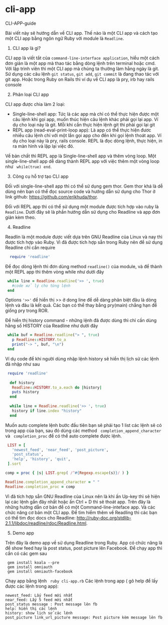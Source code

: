cli-app
=======

CLI-APP-guide

  Bài viết này sẽ hướng dẫn về CLI app. Thế nào là một CLI app và cách tạo một CLI app bằng ngôn ngữ Ruby 
với module là ```Readline```.

1. CLI app là gì?

 CLI app là viết tắt của ```command-line-interface application```, hiểu một cách đơn giản là một app mà 
 thao tác bằng dòng lệnh trên terminal hoặc cmd. Với lập trình viên thì một CLI app mà chúng ta thường làm
 hằng ngày là git. Sử dụng các câu lệnh ```git status```, ``` git add ```, ``` git commit ``` là đang thao tác
 với git app. Hoặc trong Ruby on Rails thì ví dụ về CLI app là pry, irb hay rails console
 
2. Phân loại CLI app

 CLI app được chia làm 2 loại:
  - Single-line-shell app: Tức là các app mà chỉ có thể thực hiện được một câu lệnh khi gọi app, muốn thúc hiện
  câu lệnh khác phải gọi lại app. Ví dụ cho loại này là git. Mỗi khi cần thực hiện lệnh git thì phải gọi lại git
  - REPL app (read-eval-print-loop app): Là app có thể thực hiện đươc nhiều câu lệnh chỉ với một lần gọi app cho đến
  khi gọi lệnh thoát app. Ví dụ cho loại này là pry, rails console. REPL là đọc dòng lệnh, thực hiện, in ra màn hình
  và lặp lại việc đó.
  
 Về bản chất thì REPL app là Single-line-shell app và thêm vòng loop. Một single-line-shell app dễ dàng thành REPL app với việc thêm một vòng loop như ``` while(true) end```.

3. Công cụ hỗ trợ tạo CLI app

 Đối với single-line-shell app thì có thể sử dụng gem thor. Gem thor khá là dễ dùng nên bạn có thể đọc source code và hướng dẫn sử dụng cho Thor ở link github: https://github.com/erikhuda/thor. 
 
 Đổi với REPL app thì có thể sử dụng một module được tích hợp vào ruby là ``` Readline```. Dưới đây sẽ là phần hướng dẫn sử dụng cho Readline và app đơn giản kèm theo.
 
4. Readline

 Readlin là một module được viết dựa trên GNU Readline của Linux và nay thì được tích hợp vào Ruby.
 Vì đã được tích hợp sẵn trong Ruby nên để sử dụng Readline chỉ cần require 
 ```ruby
   require 'readline'
 ```
 Để đọc dòng lệnh thì đơn dùng method ```readline()``` của module, và để thành một REPL app thì thêm vòng while như dưới đây
 ```ruby
  while line = Readline.readline('>> ', true)
    #code xử lý cho từng lệnh
  end
 ```
 Options ```'>>'``` để hiển thị >> ở dong line để dễ dàng phân biệt đâu là dòng lệnh và đâu là kết quả. Các bạn có thể thay bằng pry(main) chẳng hạn để giống pry trong ROR.
 
 Để hiển thị history command - những lệnh đã được dùng thì chỉ cần dùng hằng số HISTORY của Readline như dưới đây
 ```ruby
  while buf = Readline.readline("> ", true)
    p Readline::HISTORY.to_a
    print("-> ", buf, "\n")
  end
 ```
 Ví dụ code để khi người dùng nhập lệnh history sẽ hiển thị lịch sử các lệnh đã nhập như sau
 ```ruby
  require 'readline'
   
   def history
    Readline::HISTORY.to_a.each do |history|
    puts history
   end
   
   while line = Readline.readline('>> ', true)
    history if line.index "history"
   end
 ```
 
 Muốn auto complete lệnh bước đầu tiên bạn sẽ phải tạo 1 list các lệnh sẽ có trong app của bạn, sau đó dùng các method ``` completion_append_character``` và ``` completion_proc``` để có thể auto complete được lệnh.
 
 ```ruby
  LIST = [
    'newest_feed', 'near_feed', 'post_picture',
    'post_status',
    'help', 'history', 'quit',
  ].sort
 
 comp = proc { |s| LIST.grep( /^#{Regexp.escape(s)}/ ) }

 Readline.completion_append_character = " "
 Readline.completion_proc = comp
 ```
 Vì đã tích hợp sẵn GNU Readline của Linux nên là khi ấn Up-key thì sẽ hiện lại các lệnh gần đây nhất hoặc ấn Ctrl + D thì sẽ thoát app.
 Trên đây là những hướng dẫn cơ bản để có một Command-line-inteface app. Và các chức năng cơ bản một CLI app. Để tìm hiểm thêm về Readling thì các bạn có thể tìm đọc docs cho Readline:
 http://ruby-doc.org/stdlib-2.1.1/libdoc/readline/rdoc/Readline.html. 
 
5. Demo app

 Trên đây là demo app về sử dụng Readline trong Ruby. App có chức năng là để show feed hay là post status, post picture lên Facebook. 
 Để chạy app thì cần có các gem sau 
 ```
  gem install koala --pre
  gem install omniauth
  gem install omniauth-facebook
 ```
Chạy app bằng lệnh ``` ruby cli-app.rb```
Các lệnh trong app ( gõ help để lấy được các lệnh trong app):
```
newest_feed: Lấy feed mới nhất
near_feed: Lấy 5 feed mới nhất
post_status message : Post message lên fb
help: hiển thị các lệnh
history: show lịch sử các lệnh
post_picture link_url_picture message: Post picture kèm message lên fb
```
